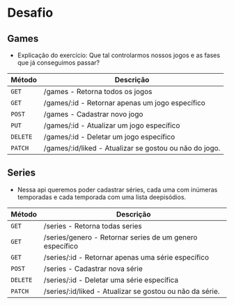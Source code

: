 # Desafio

## Games

- Explicação do exercício: Que tal controlarmos nossos jogos e as fases
que já conseguimos passar?

| Método |  Descrição|
| --------- | ----------- |
| `GET` | /games - Retorna todos os jogos |
| `GET` | /games/:id - Retornar apenas um jogo específico |
| `POST` | /games - Cadastrar novo jogo |
| `PUT` | /games/:id - Atualizar um jogo específico |
| `DELETE` | /games/:id - Deletar um jogo específico |
| `PATCH` | /games/:id/liked - Atualizar se gostou ou não do jogo. |

## Series

- Nessa api queremos poder cadastrar séries, cada uma com inúmeras temporadas e cada
temporada com uma lista deepisódios.

| Método |  Descrição|
| --------- | ----------- |
| `GET` | /series - Retorna todas series|
| `GET` | /series/genero - Retornar series de um genero específico|
| `GET` | /series/:id - Retornar apenas uma série específico |
| `POST` | /series - Cadastrar nova série |
| `DELETE` | /series/:id - Deletar uma série específica |
| `PATCH` | /series/:id/liked - Atualizar se gostou ou não da série.
